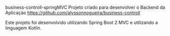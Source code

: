 business-controll-springMVC
Projeto criado para desenvolver o Backend da Aplicação https://github.com/alyssonnogueira/business-controll

Este projeto foi desenvolvido utilizando Spring Boot 2 MVC e utilizando a linguagem Kotlin.
